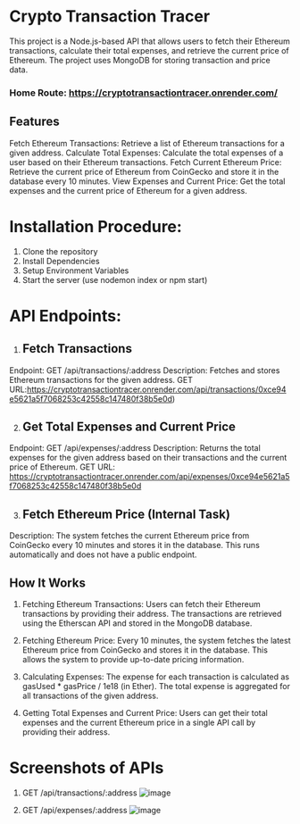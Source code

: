 # Crypto Transaction Tracer
This project is a Node.js-based API that allows users to fetch their Ethereum transactions, calculate their total expenses, and retrieve the current price of Ethereum.
The project uses MongoDB for storing transaction and price data.

### Home Route: https://cryptotransactiontracer.onrender.com/

## Features
Fetch Ethereum Transactions: Retrieve a list of Ethereum transactions for a given address.
Calculate Total Expenses: Calculate the total expenses of a user based on their Ethereum transactions.
Fetch Current Ethereum Price: Retrieve the current price of Ethereum from CoinGecko and store it in the database every 10 minutes.
View Expenses and Current Price: Get the total expenses and the current price of Ethereum for a given address.

# Installation Procedure:
1. Clone the repository
2. Install Dependencies
3. Setup Environment Variables
4. Start the server (use nodemon index or npm start)

# API Endpoints:
1. ## Fetch Transactions
Endpoint: GET /api/transactions/:address
Description: Fetches and stores Ethereum transactions for the given address.
GET URL:https://cryptotransactiontracer.onrender.com/api/transactions/0xce94e5621a5f7068253c42558c147480f38b5e0d)

2. ## Get Total Expenses and Current Price
Endpoint: GET /api/expenses/:address
Description: Returns the total expenses for the given address based on their transactions and the current price of Ethereum.
GET URL: https://cryptotransactiontracer.onrender.com/api/expenses/0xce94e5621a5f7068253c42558c147480f38b5e0d

3. ##  Fetch Ethereum Price (Internal Task)
Description: The system fetches the current Ethereum price from CoinGecko every 10 minutes and stores it in the database. This runs automatically and does not have a public endpoint.


## How It Works
1. Fetching Ethereum Transactions:
Users can fetch their Ethereum transactions by providing their address. The transactions are retrieved using the Etherscan API and stored in the MongoDB database.

2. Fetching Ethereum Price:
Every 10 minutes, the system fetches the latest Ethereum price from CoinGecko and stores it in the database. This allows the system to provide up-to-date pricing information.

3. Calculating Expenses:
The expense for each transaction is calculated as gasUsed * gasPrice / 1e18 (in Ether). The total expense is aggregated for all transactions of the given address.

4. Getting Total Expenses and Current Price:
Users can get their total expenses and the current Ethereum price in a single API call by providing their address.

# Screenshots of APIs
1. GET /api/transactions/:address
 ![image](https://github.com/user-attachments/assets/3dd5d9fd-8b4b-48a0-90b0-c58135a6897f)

2. GET /api/expenses/:address 
![image](https://github.com/user-attachments/assets/92bf0c8d-9d17-4157-8207-b96ec806379c)

